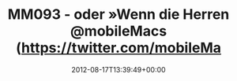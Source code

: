 ---
retweeted: false
source: <a href="http://twitter.com/download/android" rel="nofollow">Twitter for Android</a>
entities:
  hashtags: []
  symbols: []
  user_mentions:
  - name: mobileMacs
    screen_name: mobileMacs
    indices:
    - '30'
    - '41'
    id_str: '1632678774'
    id: '1632678774'
  - name: dearmacos
    screen_name: dearmacos
    indices:
    - '89'
    - '99'
    id_str: '729162296'
    id: '729162296'
  urls: []
display_text_range:
- '0'
- '119'
favorite_count: '0'
id_str: '236457305821048832'
truncated: false
retweet_count: '0'
id: '236457305821048832'
created_at: Fri Aug 17 13:39:49 +0000 2012
favorited: false
full_text: MM093 - oder »Wenn die Herren [@mobileMacs](https://twitter.com/mobileMacs)
  ihre Mountain Lion Bugs bitte mal geordnet bei [@dearmacos](https://twitter.com/dearmacos)
  einreichen würden.«
lang: de
tags:
- pesos/twitter
date: '2012-08-17T13:39:49+00:00'
src: https://twitter.com/bascht/status/236457305821048832
original_url: https://twitter.com/bascht/status/236457305821048832
type: twitter_tweet
text: MM093 - oder »Wenn die Herren [@mobileMacs](https://twitter.com/mobileMacs)
  ihre Mountain Lion Bugs bitte mal geordnet bei [@dearmacos](https://twitter.com/dearmacos)
  einreichen würden.«
title: MM093 - oder »Wenn die Herren @mobileMacs (https://twitter.com/mobileMa

---